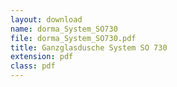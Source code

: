 ```yaml
---
layout: download
name: dorma_System_SO730
file: dorma_System_SO730.pdf
title: Ganzglasdusche System SO 730
extension: pdf
class: pdf
---
```

